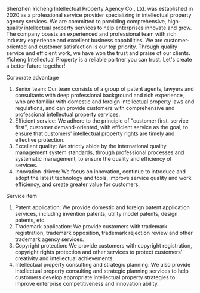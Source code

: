 Shenzhen Yicheng Intellectual Property Agency Co., Ltd. was established in 2020 as a professional service provider specializing in intellectual property agency services. We are committed to providing comprehensive, high-quality intellectual property services to help enterprises innovate and grow. The company boasts an experienced and professional team with rich industry experience and excellent business capabilities. We are customer-oriented and customer satisfaction is our top priority. Through quality service and efficient work, we have won the trust and praise of our clients. Yicheng Intellectual Property is a reliable partner you can trust. Let's create a better future together!


Corporate advantage

1. Senior team: Our team consists of a group of patent agents, lawyers and consultants with deep professional background and rich experience, who are familiar with domestic and foreign intellectual property laws and regulations, and can provide customers with comprehensive and professional intellectual property services.
2. Efficient service: We adhere to the principle of "customer first, service first", customer demand-oriented, with efficient service as the goal, to ensure that customers' intellectual property rights are timely and effective protection.
3. Excellent quality: We strictly abide by the international quality management system standards, through professional processes and systematic management, to ensure the quality and efficiency of services.
4. Innovation-driven: We focus on innovation, continue to introduce and adopt the latest technology and tools, improve service quality and work efficiency, and create greater value for customers.

Service item

1. Patent application: We provide domestic and foreign patent application services, including invention patents, utility model patents, design patents, etc.
2. Trademark application: We provide customers with trademark registration, trademark opposition, trademark rejection review and other trademark agency services.
3. Copyright protection: We provide customers with copyright registration, copyright rights protection and other services to protect customers' creativity and intellectual achievements.
4. Intellectual property consulting and strategic planning: We also provide intellectual property consulting and strategic planning services to help customers develop appropriate intellectual property strategies to improve enterprise competitiveness and innovation ability.
